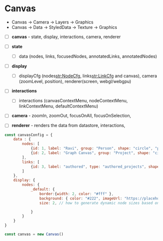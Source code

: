 # Canvas



- Canvas -> Camera -> Layers -> Graphics
- Canvas -> Data -> StyledData -> Texture -> Graphics


- [ ] **canvas** - state, display, interactions, camera, renderer
- [ ] **state**
    - [ ] data (nodes, links, focusedNodes, annotatedLinks, annotatedNodes)
- [ ] **display**
    - [ ] displayCfg (nodes<str:NodeCfg>, links<str:LinkCfg> and canvas<CanvasCfg>), 
            camera (zoomLevel, position), renderer(screen, webgl/webgpu)
- [ ] **interactions**
    - [ ] interactions (canvasContextMenu, nodeContextMenu, linkContextMenu, defaultContextMenu)
- [ ] **camera** - zoomIn, zoomOut, focusOnAll, focusOnSelection, 
- [ ] **renderer** - renders the data from datastore, interactions, 

 

```javascript
const canvasConfig = {
    data : {
        nodes: [
            {id: 1, label: "Ravi", group: "Person", shape: "circle", "properties": {first_name: "Ravi"}, position: (1, 3), size: 10},
            {id: 2, label: "Graph Canvas", group: "Project", shape: "circle", "properties": {"name": "Graph Canvas"}, position: (10, 15), size: 15}
        ],
        links: [
            {id: 3, label: "authored", type: "authored_projects", shape: "straight", "properties": {} }
        ]
    },
    display: {
        nodes: {
            _default: {
                border:{width: 2, color: "#fff" }, 
                background: { color: "#222", imageUrl: "https://placehold.jp/150x150.png", opacity: 1},
                size: 2, // how to generate dynamic node sizes based on adj matrix.

            }
        }
    }
}

const canvas = new Canvas()

```